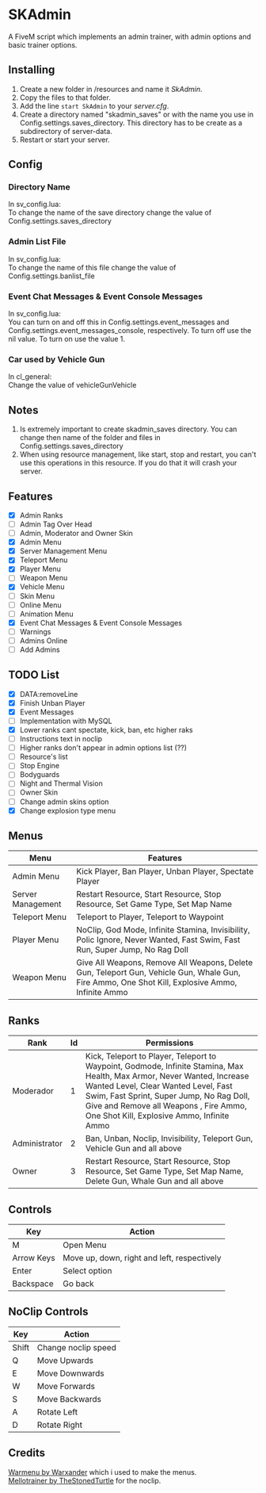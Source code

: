 # SKAdmin
A FiveM script which implements an admin trainer, with admin options and basic trainer options.

## Installing
1. Create a new folder in /resources and name it *SkAdmin*.
2. Copy the files to that folder.
3. Add the line ```start SkAdmin``` to your *server.cfg*.
4. Create a directory named "skadmin_saves" or with the name you use in Config.settings.saves_directory. This directory has to be create as a subdirectory of server-data.
4. Restart or start your server.

## Config

### Directory Name
In sv_config.lua:  
To change the name of the save directory change the value of Config.settings.saves_directory

### Admin List File
In sv_config.lua:  
To change the name of this file change the value of Config.settings.banlist_file

### Event Chat Messages & Event Console Messages
In sv_config.lua:  
You can turn on and off this in Config.settings.event_messages and Config.settings.event_messages_console, respectively.
To turn off use the nil value. To turn on use the value 1.

### Car used by Vehicle Gun
In cl_general:  
Change the value of vehicleGunVehicle

## Notes
1. Is extremely important to create skadmin_saves directory. You can change then name of the folder and files in Config.settings.saves_directory
2. When using resource management, like start, stop and restart, you can't use this operations in this resource. If you do that it will crash your server.

## Features
- [X] Admin Ranks
- [ ] Admin Tag Over Head
- [ ] Admin, Moderator and Owner Skin
- [X] Admin Menu
- [X] Server Management Menu
- [X] Teleport Menu
- [X] Player Menu
- [ ] Weapon Menu
- [X] Vehicle Menu
- [ ] Skin Menu
- [ ] Online Menu
- [ ] Animation Menu
- [X] Event Chat Messages & Event Console Messages
- [ ] Warnings
- [ ] Admins Online
- [ ] Add Admins

## TODO List
- [X] DATA:removeLine
- [X] Finish Unban Player
- [X] Event Messages
- [ ] Implementation with MySQL
- [X] Lower ranks cant spectate, kick, ban, etc higher raks
- [ ] Instructions text in noclip
- [ ] Higher ranks don't appear in admin options list (??)
- [ ] Resource's list
- [ ] Stop Engine
- [ ] Bodyguards
- [ ] Night and Thermal Vision
- [ ] Owner Skin
- [ ] Change admin skins option
- [X] Change explosion type menu

## Menus
| Menu              | Features                                                                                                                   |
|-------------------|----------------------------------------------------------------------------------------------------------------------------|
| Admin Menu        | Kick Player, Ban Player, Unban Player, Spectate Player                                                                     |
| Server Management | Restart Resource, Start Resource, Stop Resource, Set Game Type, Set Map Name                                               |
| Teleport Menu     | Teleport to Player, Teleport to Waypoint                                                                                   |
| Player Menu       | NoClip, God Mode, Infinite Stamina, Invisibility, Polic Ignore, Never Wanted, Fast Swim, Fast Run, Super Jump, No Rag Doll |
| Weapon Menu       | Give All Weapons, Remove All Weapons,  Delete Gun, Teleport Gun, Vehicle Gun, Whale Gun, Fire Ammo, One Shot Kill, Explosive Ammo, Infinite Ammo                                                                                                                    |

## Ranks
| Rank          | Id | Permissions                                                                                |
|---------------|----|--------------------------------------------------------------------------------------------|
| Moderador     | 1  | Kick, Teleport to Player, Teleport to Waypoint, Godmode, Infinite Stamina, Max Health, Max Armor, Never Wanted, Increase Wanted Level, Clear Wanted Level, Fast Swim, Fast Sprint, Super Jump, No Rag Doll, Give and Remove all Weapons , Fire Ammo, One Shot Kill, Explosive Ammo, Infinite Ammo                                                            |
| Administrator | 2  | Ban, Unban, Noclip, Invisibility, Teleport Gun, Vehicle Gun and all above                                             |
| Owner         | 3  | Restart Resource, Start Resource, Stop Resource, Set Game Type, Set Map Name, Delete Gun, Whale Gun and all above |

## Controls
| Key        | Action                                      |
|------------|---------------------------------------------|
| M          | Open Menu                                   |
| Arrow Keys | Move up, down, right and left, respectively |
| Enter      | Select option                               |
| Backspace  | Go back                                     |

## NoClip Controls
| Key   | Action              |
|-------|---------------------|
| Shift | Change noclip speed |
| Q     | Move Upwards        |
| E     | Move Downwards      |
| W     | Move Forwards       |
| S     | Move Backwards      |
| A     | Rotate Left         |
| D     | Rotate Right        |

## Credits
[Warmenu by Warxander](https://github.com/adikanchukov/warmenu) which i used to make the menus.  
[Mellotrainer by TheStonedTurtle](https://github.com/TheStonedTurtle/mellotrainer) for the noclip.  

